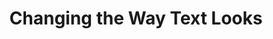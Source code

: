 ---
class: 'web-design'
title: 'Changing the Way Text Looks'
youtube: 'PzboFBOeazM'
order: 17
length: 383
---